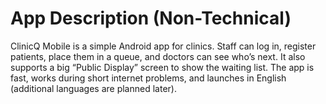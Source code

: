 # App Description (Non-Technical)
ClinicQ Mobile is a simple Android app for clinics. Staff can log in, register patients, place them in a queue, and doctors can see who’s next. It also supports a big “Public Display” screen to show the waiting list. The app is fast, works during short internet problems, and launches in English (additional languages are planned later).
